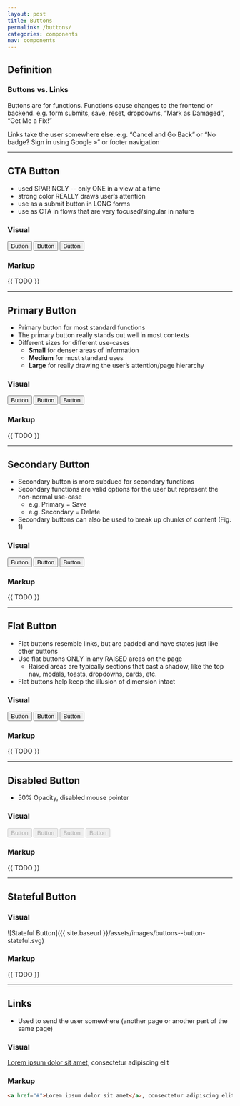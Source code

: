 ```yaml
---
layout: post
title: Buttons
permalink: /buttons/
categories: components
nav: components
---
```


## Definition

### Buttons vs. Links
Buttons are for functions. Functions cause changes to the frontend or backend.
e.g. form submits, save, reset, dropdowns, “Mark as Damaged”, “Get Me a Fix!”

Links take the user somewhere else.
e.g. “Cancel and Go Back” or “No badge? Sign in using Google »” or footer navigation

-----

## CTA Button
- used SPARINGLY -- only ONE in a view at a time
- strong color REALLY draws user’s attention
- use as a submit button in LONG forms
- use as CTA in flows that are very focused/singular in nature

### Visual
<button class="weave-button weave-button--cta weave-button--sm">Button</button>
<button class="weave-button weave-button--cta weave-button--md">Button</button>
<button class="weave-button weave-button--cta weave-button--lg">Button</button>

### Markup
{{ TODO }}

-----

## Primary Button
- Primary button for most standard functions
- The primary button really stands out well in most contexts
- Different sizes for different use-cases
  - **Small** for denser areas of information
  - **Medium** for most standard uses
  - **Large** for really drawing the user’s attention/page hierarchy

### Visual
<button class="weave-button weave-button--primary weave-button--sm">Button</button>
<button class="weave-button weave-button--primary weave-button--md">Button</button>
<button class="weave-button weave-button--primary weave-button--lg">Button</button>

### Markup
{{ TODO }}

-----

## Secondary Button
- Secondary button is more subdued for secondary functions
- Secondary functions are valid options for the user but represent the non-normal use-case
  - e.g. Primary = Save
  - e.g. Secondary = Delete
- Secondary buttons can also be used to break up chunks of content (Fig. 1)

### Visual
<button class="weave-button weave-button--secondary weave-button--sm">Button</button>
<button class="weave-button weave-button--secondary weave-button--md">Button</button>
<button class="weave-button weave-button--secondary weave-button--lg">Button</button>

### Markup
{{ TODO }}

-----

## Flat Button
- Flat buttons resemble links, but are padded and have states just like other buttons
- Use flat buttons ONLY in any RAISED areas on the page
  - Raised areas are typically sections that cast a shadow, like the top nav, modals, toasts, dropdowns, cards, etc.
- Flat buttons help keep the illusion of dimension intact

### Visual
<button class="weave-button weave-button--flat weave-button--sm">Button</button>
<button class="weave-button weave-button--flat weave-button--md">Button</button>
<button class="weave-button weave-button--flat weave-button--lg">Button</button>

### Markup
{{ TODO }}

-----

## Disabled Button
- 50% Opacity, disabled mouse pointer

### Visual
<button class="weave-button weave-button--cta weave-button--md is-disabled" disabled>Button</button>
<button class="weave-button weave-button--primary weave-button--md is-disabled" disabled>Button</button>
<button class="weave-button weave-button--secondary weave-button--md is-disabled" disabled>Button</button>
<button class="weave-button weave-button--flat weave-button--md is-disabled" disabled>Button</button>

### Markup
{{ TODO }}

-----

## Stateful Button

### Visual
![Stateful Button]({{ site.baseurl }}/assets/images/buttons--button-stateful.svg)

### Markup
{{ TODO }}

-----

## Links
- Used to send the user somewhere (another page or another part of the same page)

### Visual
<a href="#">Lorem ipsum dolor sit amet</a>, consectetur adipiscing elit

### Markup
```html
<a href="#">Lorem ipsum dolor sit amet</a>, consectetur adipiscing elit
```
